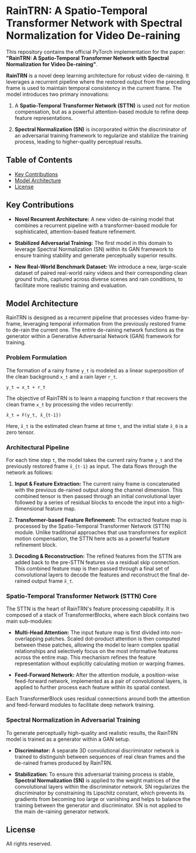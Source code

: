 # RainTRN: A Spatio-Temporal Transformer Network with Spectral Normalization for Video De-raining

This repository contains the official PyTorch implementation for the paper: **"RainTRN: A Spatio-Temporal Transformer Network with Spectral Normalization for Video De-raining"**.

**RainTRN** is a novel deep learning architecture for robust video de-raining. It leverages a recurrent pipeline where the restored output from the preceding frame is used to maintain temporal consistency in the current frame. The model introduces two primary innovations:

1. A **Spatio-Temporal Transformer Network (STTN)** is used not for motion compensation, but as a powerful attention-based module to refine deep feature representations.

2. **Spectral Normalization (SN)** is incorporated within the discriminator of an adversarial training framework to regularize and stabilize the training process, leading to higher-quality perceptual results.

## Table of Contents

* [Key Contributions](#key-contributions)
* [Model Architecture](#model-architecture)
* [License](#license)

## Key Contributions

* **Novel Recurrent Architecture:** A new video de-raining model that combines a recurrent pipeline with a transformer-based module for sophisticated, attention-based feature refinement.

* **Stabilized Adversarial Training:** The first model in this domain to leverage Spectral Normalization (SN) within its GAN framework to ensure training stability and generate perceptually superior results.

* **New Real-World Benchmark Dataset:** We introduce a new, large-scale dataset of paired real-world rainy videos and their corresponding clean ground truths, captured across diverse scenes and rain conditions, to facilitate more realistic training and evaluation.

## Model Architecture

RainTRN is designed as a recurrent pipeline that processes video frame-by-frame, leveraging temporal information from the previously restored frame to de-rain the current one. The entire de-raining network functions as the generator within a Generative Adversarial Network (GAN) framework for training.

### Problem Formulation

The formation of a rainy frame `y_t` is modeled as a linear superposition of the clean background `x_t` and a rain layer `r_t`.

```
y_t = x_t + r_t
```

The objective of RainTRN is to learn a mapping function `F` that recovers the clean frame `x_t` by processing the video recurrently:

```
x̂_t = F(y_t, x̂_{t-1})
```

Here, `x̂_t` is the estimated clean frame at time `t`, and the initial state `x̂_0` is a zero tensor.

### Architectural Pipeline

For each time step `t`, the model takes the current rainy frame `y_t` and the previously restored frame `x̂_{t-1}` as input. The data flows through the network as follows:

1. **Input & Feature Extraction:** The current rainy frame is concatenated with the previous de-rained output along the channel dimension. This combined tensor is then passed through an initial convolutional layer followed by a series of residual blocks to encode the input into a high-dimensional feature map.

2. **Transformer-based Feature Refinement:** The extracted feature map is processed by the Spatio-Temporal Transformer Network (STTN) module. Unlike traditional approaches that use transformers for explicit motion compensation, the STTN here acts as a powerful feature refinement block.

3. **Decoding & Reconstruction:** The refined features from the STTN are added back to the pre-STTN features via a residual skip connection. This combined feature map is then passed through a final set of convolutional layers to decode the features and reconstruct the final de-rained output frame `x̂_t`.

### Spatio-Temporal Transformer Network (STTN) Core

The STTN is the heart of RainTRN's feature processing capability. It is composed of a stack of TransformerBlocks, where each block contains two main sub-modules:

* **Multi-Head Attention:** The input feature map is first divided into non-overlapping patches. Scaled dot-product attention is then computed between these patches, allowing the model to learn complex spatial relationships and selectively focus on the most informative features across the entire map. This mechanism refines the feature representation without explicitly calculating motion or warping frames.

* **Feed-Forward Network:** After the attention module, a position-wise feed-forward network, implemented as a pair of convolutional layers, is applied to further process each feature within its spatial context.

Each TransformerBlock uses residual connections around both the attention and feed-forward modules to facilitate deep network training.

### Spectral Normalization in Adversarial Training

To generate perceptually high-quality and realistic results, the RainTRN model is trained as a generator within a GAN setup.

* **Discriminator:** A separate 3D convolutional discriminator network is trained to distinguish between sequences of real clean frames and the de-rained frames produced by RainTRN.

* **Stabilization:** To ensure this adversarial training process is stable, **Spectral Normalization (SN)** is applied to the weight matrices of the convolutional layers within the discriminator network. SN regularizes the discriminator by constraining its Lipschitz constant, which prevents its gradients from becoming too large or vanishing and helps to balance the training between the generator and discriminator. SN is not applied to the main de-raining generator network.


## License

All rights reserved.
